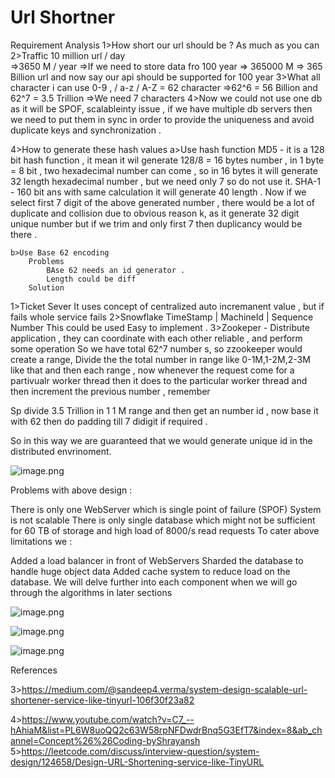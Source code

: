 # Url Shortner

Requirement Analysis 
1>How short our url should be ?
	As much as you can 
2>Traffic 
	10 million url / day  
	=>3650 M / year 
	=>If we need to store data fro 100 year => 365000 M => 365 Billion url 
	and now say our api should be supported for 100 year
3>What all character i can use 
	0-9 , / a-z / A-Z = 62 character
	=>62^6 = 56 Billion and 62^7 = 3.5 Trillion 
	=>We need 7 characters 
4>Now we could not use one db as it will be SPOF, scalableinty issue , if we have multiple db servers then we need to put them in sync in order to provide the uniqueness and avoid duplicate keys and synchronization .

4>How to generate these hash values 
	a>Use hash function
MD5 - it is a 128 bit hash function , it mean it wil generate 128/8 = 16 bytes number , in 1 byte = 8 bit , two hexadecimal number can come , so in 16 bytes it will generate 32 length hexadecimal number , but we need only 7 so do not use it.
SHA-1 - 160 bit ans with same calculation it will generate 40 length .
	Now if we select first 7 digit of the above generated number , there would be a lot of duplicate and collision due to obvious reason k, as it generate 32 digit unique number but if we trim and only first 7 then duplicancy would be there .

	b>Use Base 62 encoding
		Problems 
			BAse 62 needs an id generator .
			Length could be diff
		Solution
1>Ticket Sever 
It uses concept of centralized auto incremanent value , but if fails whole service fails 
2>Snowflake 
TimeStamp | MachineId | Sequence Number
This could be used 
Easy to implement .
3>Zookeper - Distribute application , they can coordinate with each other reliable , and perform some operation
So we have total 62^7 number s, so zzookeeper would create a range, 
Divide the the total number in range like 0-1M,1-2M,2-3M like that and then each range , now whenever the request come for a partivualr worker thread then it does to the particular worker thread and then increment the previous number , remember 

Sp divide 3.5 Trillion in 1 1 M range and then get an number id , now base it with 62 then do padding till 7 didigit if required .

So in this way we are guaranteed that we would generate unique id in the distributed envrinoment.




![image.png](https://eraser.imgix.net/workspaces/i6q9GN2aZmfBzzDiboTF/pqzq4S07fqcma47xGOPbSlv9Jtt1/4cssVIWRkpTVzBIgLmi1q.png?ixlib=js-3.7.0 "image.png")





Problems with above design :

There is only one WebServer which is single point of failure (SPOF)
System is not scalable
There is only single database which might not be sufficient for 60 TB of storage and high load of 8000/s read requests
To cater above limitations we :

Added a load balancer in front of WebServers
Sharded the database to handle huge object data
Added cache system to reduce load on the database.
We will delve further into each component when we will go through the algorithms in later sections






![image.png](https://eraser.imgix.net/workspaces/i6q9GN2aZmfBzzDiboTF/pqzq4S07fqcma47xGOPbSlv9Jtt1/MEiskjZ5nw0fJPxUP33Z-.png?ixlib=js-3.7.0 "image.png")

![image.png](https://eraser.imgix.net/workspaces/i6q9GN2aZmfBzzDiboTF/pqzq4S07fqcma47xGOPbSlv9Jtt1/A-b4da5hI-IBJSXfN9DJl.png?ixlib=js-3.7.0 "image.png")

![image.png](https://eraser.imgix.net/workspaces/i6q9GN2aZmfBzzDiboTF/pqzq4S07fqcma47xGOPbSlv9Jtt1/_yWTbSCkZ-2ihrwTcprTX.png?ixlib=js-3.7.0 "image.png")







References

3>https://medium.com/@sandeep4.verma/system-design-scalable-url-shortener-service-like-tinyurl-106f30f23a82

4>https://www.youtube.com/watch?v=C7_--hAhiaM&list=PL6W8uoQQ2c63W58rpNFDwdrBnq5G3EfT7&index=8&ab_channel=Concept%26%26Coding-byShrayansh
5>https://leetcode.com/discuss/interview-question/system-design/124658/Design-URL-Shortening-service-like-TinyURL



